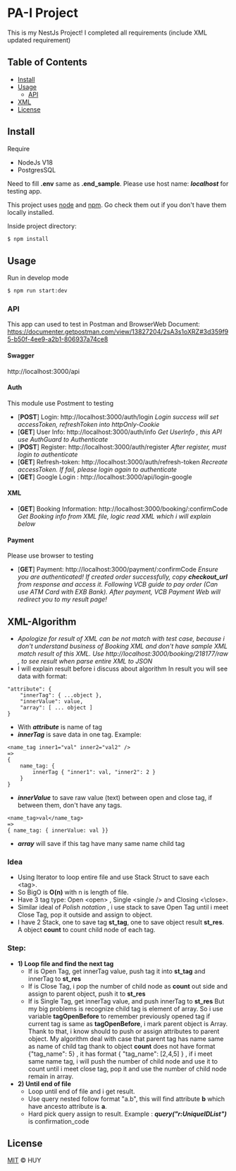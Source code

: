 
# PA-I Project

This is my NestJs Project!
I completed all requirements (include XML updated requirement)

## Table of Contents

- [Install](#install)
- [Usage](#usage)
	- [API](#api)
- [XML](#xml-algorithm)
- [License](#license)

## Install
Require
- NodeJs V18
- PostgresSQL

Need to fill **.env**  same as **.end_sample**.
Please use host name:  ***localhost*** for testing app.

This project uses [node](http://nodejs.org) and [npm](https://npmjs.com). Go check them out if you don't have them locally installed.

Inside project directory:
```sh
$ npm install
```

## Usage

Run in develop mode
```sh
$ npm run start:dev
```

### API
This app can used to test in Postman and BrowserWeb
Document: https://documenter.getpostman.com/view/13827204/2sA3s1oXRZ#3d359f95-b50f-4ee9-a2b1-806937a74ce8
#### Swagger
http://localhost:3000/api
#### Auth
This module use Postment to testing
- [**POST**] Login: http://localhost:3000/auth/login
	*Login success will set accessToken, refreshToken into httpOnly-Cookie*
- [**GET**] User Info: http://localhost:3000/auth/info
	*Get UserInfo , this API use AuthGuard to Authenticate*
- [**POST**] Register: http://localhost:3000/auth/register
	*After register, must login to authenticate*
- [**GET**] Refresh-token: http://localhost:3000/auth/refresh-token
	*Recreate accessToken. If fail, please login again to authenticate*
- [**GET**] Google Login : http://localhost:3000/api/login-google

#### XML
- [**GET**] Booking Information: http://localhost:3000/booking/:confirmCode
	*Get Booking info from XML file, logic read XML which i will explain below*

#### Payment
Please use browser to testing
-  [**GET**] Payment: http://localhost:3000/payment/:confirmCode
			*Ensure you are authenticated! If created order successfully, copy **checkout_url** from response and access it. 
			Following VCB guide to pay order (Can use ATM Card with EXB Bank).
			After payment, VCB Payment Web will redirect you to my result page!*

## XML-Algorithm
- *Apologize for result of XML can be not match with test case, because i don't understand business of Booking XML and don't have sample XML match result of this XML.
Use http://localhost:3000/booking/218177/raw , to see result when parse entire XML to JSON*
- I will explain result before i discuss about algorithm
In result you will see data with format: 
```
"attribute": {
	"innerTag": { ...object },
	"innerValue": value,
	"array": [ ... object ]
}
```
- With ***attribute*** is name of tag 
- ***innerTag*** is save data in one tag. Example: 
```
<name_tag inner1="val" inner2="val2" />
=>
{
	name_tag: {
		innerTag { "inner1": val, "inner2": 2 }
	}
}
```
- ***innerValue*** to save raw value (text) between open and close tag, if between them, don't have any tags.
```
<name_tag>val</name_tag>
=>
{ name_tag: { innerValue: val }}
```
- ***array*** will save if this tag have many same name child tag
### Idea
- Using Iterator to loop entire file and use Stack Struct to save each \<tag\>. 
- So BigO is **O(n)** with n is length of file.
- Have 3 tag type: Open \<open\> , Single \<single \/\> and Closing \<\close>. 
- Similar ideal of _Polish notation_ , i use stack to save Open Tag until i meet Close Tag, pop it outside and assign to object.
- I have 2 Stack, one to save tag **st_tag**, one to save object result **st_res**. A object **count** to count child node of each tag.
### Step:
- **1) Loop file and find the next tag**
	- If is Open Tag, get innerTag value, push tag it into **st_tag** and innerTag to **st_res**
	- If is Close Tag, i pop the number of child node as **count** out side  and assign to parent object, push it to **st_res** 
	- If is Single Tag, get innerTag value, and push innerTag to **st_res**
	But my big problems is recognize child tag is element of array. So i use variable **tagOpenBefore** to remember previously opened tag if current tag is same as **tagOpenBefore**, i mark parent object is Array. Thank to that, i know should to push or assign attributes to parent object.
	My algorithm deal with case that parent tag has name same as name of child tag thank to object **count** does not have format {"tag_name": 5} , it has format { "tag_name": [2,4,5] } , if i meet same name tag, i will push the number of child node and use it to count until i meet close tag, pop it and use the number of child node remain in array.
- **2) Until end of file**
	- Loop until end of file and i get result.
	- Use query nested follow format "a.b", this will find attribute **b** which have ancesto attribute is **a**.
	- Hard pick query assign to result. Example : ***query("r:UniqueIDList")*** is confirmation_code

## License

[MIT](LICENSE) © HUY